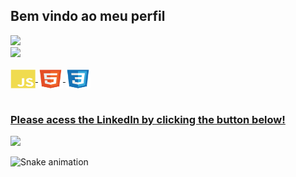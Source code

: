 ## Bem vindo ao meu perfil
<div>
  <a href="https://github.com/LeonardoSantosCruz">
  <img height="180em" src="https://github-readme-stats.vercel.app/api?username=LeonardoSantosCruz&show_icons=true&theme=tokyonight&include_all_commits=true&count_private=true"/>
    </div>
<div>
  <a href="https://github.com/LeonardoSantosCruz">
  
  <img height="180em" src="https://github-readme-stats.vercel.app/api/top-langs/?username=LeonardoSantosCruz&layout=compact&langs_count=6&theme=tokyonight"/>
</div>
<div style="display: inline_block"><br>
  <img align="center" alt="Js" height="30" width="40" src="https://raw.githubusercontent.com/devicons/devicon/master/icons/javascript/javascript-plain.svg">
  <img align="center" alt="HTML" height="30" width="40" src="https://raw.githubusercontent.com/devicons/devicon/master/icons/html5/html5-original.svg">
  <img align="center" alt="CSS" height="30" width="40" src="https://raw.githubusercontent.com/devicons/devicon/master/icons/css3/css3-original.svg">
</div>
 
 <br>
 
  ### Please acess the LinkedIn by clicking the button below!
 
<div> 
  <img src="https://img.shields.io/badge/-LinkedIn-%230077B5?style=for-the-badge&logo=linkedin&logoColor=white"><a href="https://www.linkedin.com/in/leonardo-dos-santos-cruz-134377190/" target="_blank"></a> 
 
  ![Snake animation](https://github.com/LeonardoSantosCruz/LeonardoSantosCruz/blob/output/github-contribution-grid-snake.svg)

</div>
